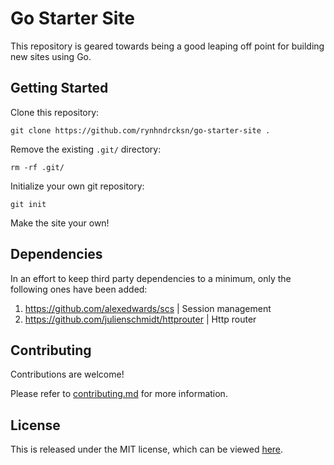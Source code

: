 # Go Starter Site

This repository is geared towards being a good leaping off point for building new sites using Go.

## Getting Started

Clone this repository:

```shell
git clone https://github.com/rynhndrcksn/go-starter-site .
```

Remove the existing `.git/` directory:

```shell
rm -rf .git/
```

Initialize your own git repository:

```shell
git init
```

Make the site your own!

## Dependencies

In an effort to keep third party dependencies to a minimum, only the following ones have been added:

1. https://github.com/alexedwards/scs | Session management
2. https://github.com/julienschmidt/httprouter | Http router

## Contributing

Contributions are welcome!

Please refer to [contributing.md](contributing.md) for more information.

## License

This is released under the MIT license, which can be viewed [here](LICENSE).